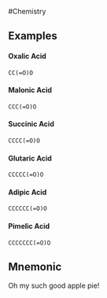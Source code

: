 #Chemistry 

## Examples
#### Oxalic Acid
```smiles
CC(=O)O
```
#### Malonic Acid
```smiles
CCC(=O)O
```
#### Succinic Acid
```smiles
CCCC(=O)O
```
#### Glutaric Acid
```smiles
CCCCC(=O)O
```
#### Adipic Acid
```smiles
CCCCCC(=O)O
```
#### Pimelic Acid
```smiles
CCCCCCC(=O)O
```
## Mnemonic
Oh my such good apple pie!
